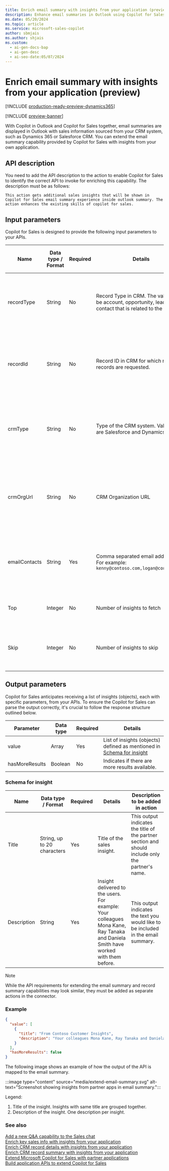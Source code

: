 ```yaml
---
title: Enrich email summary with insights from your application (preview)
description: Enhance email summaries in Outlook using Copilot for Sales and insights from your own application, sourced from CRM systems like Dynamics 365 or Salesforce.
ms.date: 05/20/2024
ms.topic: article
ms.service: microsoft-sales-copilot
author: sbmjais
ms.author: shjais
ms.custom:
  - ai-gen-docs-bap
  - ai-gen-desc
  - ai-seo-date:05/07/2024
---
```


# Enrich email summary with insights from your application (preview)

[!INCLUDE [production-ready-preview-dynamics365](~/../shared-content/shared/preview-includes/production-ready-preview-dynamics365.md)]

[!INCLUDE [preview-banner](~/../shared-content/shared/preview-includes/preview-banner.md)]

With Copilot in Outlook and Copilot for Sales together, email summaries are displayed in Outlook with sales information sourced from your CRM system, such as Dynamics 365 or Salesforce CRM. You can extend the email summary capability provided by Copilot for Sales with insights from your own application.

## API description

You need to add the API description to the action to enable Copilot for Sales to identify the correct API to invoke for enriching this capability. The description must be as follows:

`This action gets additional sales insights that will be shown in Copilot for Sales email summary experience inside outlook summary. The action enhances the existing skills of copilot for sales.`

## Input parameters

Copilot for Sales is designed to provide the following input parameters to your APIs.

| Name | Data type / Format | Required | Details | Description to be added to the action |
|------|--------------------|----------|---------|---------------------------------------|
| recordType | String | No | Record Type in CRM. The value can be account, opportunity, lead, or contact that is related to the email. | This input identifies the record type in CRM, which is related to the summarized email. |
| recordId | String | No | Record ID in CRM for which related records are requested. | This input provides the unique identifier of the CRM record that is related to the summarized email. |
| crmType | String | No | Type of the CRM system. Valid values are Salesforce and Dynamics 365. | This input indicates the type of CRM in which the record related to the summarized email exists. |
| crmOrgUrl | String | No | CRM Organization URL | This input indicates the URL of the CRM environment in which the record related to the summarized email exists. |
| emailContacts | String | Yes | Comma separated email addresses. For example: `kenny@contoso.com,logan@contoso.com` | This input indicates a list of all relevant participant emails in the current email thread. |
| Top | Integer | No | Number of insights to fetch | This input indicates the number of insights to fetch. |
| Skip | Integer | No | Number of insights to skip | This input indicates the number of items to skip when fetching insights. |

## Output parameters

Copilot for Sales anticipates receiving a list of insights (objects), each with specific parameters, from your APIs. To ensure the Copilot for Sales can parse the output correctly, it's crucial to follow the response structure outlined below.

|Parameter|Data type|Required|Details|
|---------|----|--------|-----------|
|value|Array|Yes|List of insights (objects) defined as mentioned in [Schema for insight](#schema-for-insight)|
|hasMoreResults|Boolean|No|Indicates if there are more results available.|

### Schema for insight

| Name | Data type / Format | Required | Details | Description to be added in action |
|------|--------------------|----------|---------|----------------------------------|
| Title | String, up to 20 characters | Yes | Title of the sales insight. | This output indicates the title of the partner section and should include only the partner's name. |
| Description | String | Yes | Insight delivered to the users. For example: Your colleagues Mona Kane, Ray Tanaka and Daniela Smith have worked with them before. | This output indicates the text you would like to be included in the email summary. |

> [!NOTE]
> While the API requirements for extending the email summary and record summary capabilities may look similar, they must be added as separate actions in the connector.

### Example

```json
{
  "value": [
    {
      "title": "From Contoso Customer Insights",
      "description": "Your colleagues Mona Kane, Ray Tanaka and Daniela Smith have worked with them before."
    }
  ],
  "hasMoreResults": false
}
```

The following image shows an example of how the output of the API is mapped to the email summary.

:::image type="content" source="media/extend-email-summary.svg" alt-text="Screenshot showing insights from partner apps in email summary.":::

Legend:
1. Title of the insight. Insights with same title are grouped together.
1. Description of the insight. One description per insight.

### See also

[Add a new Q&A capability to the Sales chat](extend-m365-chat.md)<br>
[Enrich key sales info with insights from your application](extend-key-sales-info.md)<br>
[Enrich CRM record details with insights from your application](extend-record-details.md)<br>
[Enrich CRM record summary with insights from your application](extend-record-summary.md)<br>
[Extend Microsoft Copilot for Sales with partner applications](extend-copilot-for-sales.md)<br>
[Build application APIs to extend Copilot for Sales](build-apis.md)
